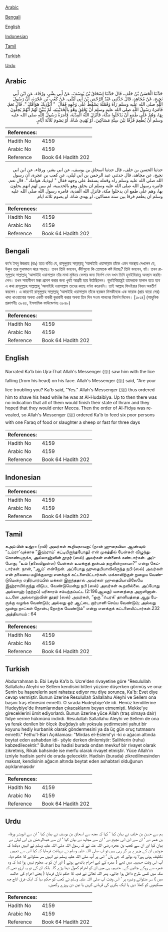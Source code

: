[Arabic](#arabic)

[Bengali](#bengali)

[English](#english)

[Indonesian](#indonesian)

[Tamil](#tamil)

[Turkish](#turkish)

[Urdu](#urdu)

## Arabic


<div dir="rtl" lang="ar" style={{fontSize:'larger',backgroundColor:'#f8f9fa',padding:20}}>
حَدَّثَنَا الْحَسَنُ بْنُ خَلَفٍ، قَالَ حَدَّثَنَا إِسْحَاقُ بْنُ يُوسُفَ، عَنْ أَبِي بِشْرٍ، وَرْقَاءَ، عَنِ ابْنِ أَبِي نَجِيحٍ، عَنْ مُجَاهِدٍ، قَالَ حَدَّثَنِي عَبْدُ الرَّحْمَنِ بْنُ أَبِي لَيْلَى، عَنْ كَعْبِ بْنِ عُجْرَةَ، أَنَّ رَسُولَ اللَّهِ صلى الله عليه وسلم رَآهُ وَقَمْلُهُ يَسْقُطُ عَلَى وَجْهِهِ فَقَالَ ‏ "‏ أَيُؤْذِيكَ هَوَامُّكَ ‏"‏‏.‏ قَالَ نَعَمْ‏.‏ فَأَمَرَهُ رَسُولُ اللَّهِ صلى الله عليه وسلم أَنْ يَحْلِقَ وَهْوَ بِالْحُدَيْبِيَةِ، لَمْ يُبَيِّنْ لَهُمْ أَنَّهُمْ يَحِلُّونَ بِهَا، وَهُمْ عَلَى طَمَعٍ أَنْ يَدْخُلُوا مَكَّةَ، فَأَنْزَلَ اللَّهُ الْفِدْيَةَ، فَأَمَرَهُ رَسُولُ اللَّهِ صلى الله عليه وسلم أَنْ يُطْعِمَ فَرَقًا بَيْنَ سِتَّةِ مَسَاكِينَ، أَوْ يُهْدِيَ شَاةً، أَوْ يَصُومَ ثَلاَثَةَ أَيَّامٍ‏.‏
</div>
<div style={{backgroundColor:'#f8f9fa',padding:20, marginBottom: 10}}><table> <thead> <tr> <th>References:</th> <th></th> </tr> </thead> <tbody><tr><td>Hadith No</td><td>4159</td></tr><tr><td>Arabic No</td><td>4159</td></tr><tr><td>Reference</td><td>Book 64 Hadith 202</td></tr></tbody></table></div>


<div dir="rtl" lang="ar" style={{fontSize:'larger',backgroundColor:'#f8f9fa',padding:20}}>
حدثنا الحسن بن خلف، قال حدثنا اسحاق بن يوسف، عن ابي بشر، ورقاء، عن ابن ابي نجيح، عن مجاهد، قال حدثني عبد الرحمن بن ابي ليلى، عن كعب بن عجرة، ان رسول الله صلى الله عليه وسلم راه وقمله يسقط على وجهه فقال " ايوذيك هوامك ". قال نعم. فامره رسول الله صلى الله عليه وسلم ان يحلق وهو بالحديبية، لم يبين لهم انهم يحلون بها، وهم على طمع ان يدخلوا مكة، فانزل الله الفدية، فامره رسول الله صلى الله عليه وسلم ان يطعم فرقا بين ستة مساكين، او يهدي شاة، او يصوم ثلاثة ايام
</div>
<div style={{backgroundColor:'#f8f9fa',padding:20, marginBottom: 10}}><table> <thead> <tr> <th>References:</th> <th></th> </tr> </thead> <tbody><tr><td>Hadith No</td><td>4159</td></tr><tr><td>Arabic No</td><td>4159</td></tr><tr><td>Reference</td><td>Book 64 Hadith 202</td></tr></tbody></table></div>

## Bengali


<div dir="ltr" lang="bn" style={{fontSize:'larger',backgroundColor:'#f8f9fa',padding:20}}>
কা‘ব ইবনু উজরাহ (রাঃ) হতে বর্ণিত যে, রাসূলুল্লাহ সাল্লাল্লাহু ‘আলাইহি ওয়াসাল্লাম তাঁকে এমন অবস্থায় দেখলেন যে, উকুন তার মুখমন্ডলে ঝরে পড়ছে। তখন তিনি বললেন, কীটগুলো কি তোমাকে কষ্ট দিচ্ছে? তিনি বললেন, হ্যাঁ। তখন রাসূলুল্লাহ সাল্লাল্লাহু ‘আলাইহি ওয়াসাল্লাম তাঁর মাথা মুন্ডিয়ে ফেলার জন্য নির্দেশ দেন যখন তিনি হুদাইবিয়াহ্তে অবস্থান করছিলেন। তখন সাহাবীগণ মক্কা প্রবেশ করার জন্য খুবই আগ্রহী হয়ে উঠেছিলেন। হুদাইবিয়াহ্তেই তাদেরকে হালাল হতে হবে এ কথা রাসূলুল্লাহ সাল্লাল্লাহু ‘আলাইহি ওয়াসাল্লাম তাদের কাছে বর্ণনা করেননি। তাই আল্লাহ ফিদইয়ার বিধান অবতীর্ণ করলেন। এ কারণেই রাসূলুল্লাহ সাল্লাল্লাহু ‘আলাইহি ওয়াসাল্লাম তাঁকে ছয়জন মিসকীনকে এক ফারাক (প্রায় বারো সের) খাদ্য খাওয়ানোর অথবা একটি বাকরী কুরবানী করার অথবা তিন দিন সওম পালনের নির্দেশ দিলেন। [১৮১৪] (আধুনিক প্রকাশনীঃ ৩৮৪৫, ইসলামিক ফাউন্ডেশনঃ ৩৮৪৮)
</div>
<div style={{backgroundColor:'#f8f9fa',padding:20, marginBottom: 10}}><table> <thead> <tr> <th>References:</th> <th></th> </tr> </thead> <tbody><tr><td>Hadith No</td><td>4159</td></tr><tr><td>Arabic No</td><td>4159</td></tr><tr><td>Reference</td><td>Book 64 Hadith 202</td></tr></tbody></table></div>

## English


<div dir="ltr" lang="en" style={{fontSize:'larger',backgroundColor:'#f8f9fa',padding:20}}>
Narrated Ka'b bin Ujra:That Allah's Messenger (ﷺ) saw him with the lice falling (from his head) on his face. Allah's Messenger (ﷺ) said, "Are your lice troubling you? Ka'b said, "Yes." Allah's Messenger (ﷺ) thus ordered him to shave his head while he was at Al-Hudaibiya. Up to then there was no indication that all of them would finish their state of Ihram and they hoped that they would enter Mecca. Then the order of Al-Fidya was revealed, so Allah's Messenger (ﷺ) ordered Ka'b to feed six poor persons with one Faraq of food or slaughter a sheep or fast for three days
</div>
<div style={{backgroundColor:'#f8f9fa',padding:20, marginBottom: 10}}><table> <thead> <tr> <th>References:</th> <th></th> </tr> </thead> <tbody><tr><td>Hadith No</td><td>4159</td></tr><tr><td>Arabic No</td><td>4159</td></tr><tr><td>Reference</td><td>Book 64 Hadith 202</td></tr></tbody></table></div>

## Indonesian


<div dir="ltr" lang="id" style={{fontSize:'larger',backgroundColor:'#f8f9fa',padding:20}}>

</div>
<div style={{backgroundColor:'#f8f9fa',padding:20, marginBottom: 10}}><table> <thead> <tr> <th>References:</th> <th></th> </tr> </thead> <tbody><tr><td>Hadith No</td><td>4159</td></tr><tr><td>Arabic No</td><td>4159</td></tr><tr><td>Reference</td><td>Book 64 Hadith 202</td></tr></tbody></table></div>

## Tamil


<div dir="ltr" lang="ta" style={{fontSize:'larger',backgroundColor:'#f8f9fa',padding:20}}>
கஅப் பின் உஜ்ரா (ரலி) அவர்கள் கூறியதாவது: (நான் ஹுதைபியா ஆண்டில் “உம்ரா'வுக்காக “இஹ்ராம்' கட்டியிருந்தபோது) என் முகத்தில் பேன்கள் விழுந்துகொண்டிருக்க, அல்லாஹ்வின் தூதர் (ஸல்) அவர்கள் என்னைக் கண்டார்கள். அப்போது, “உம் (தலையிலுள்ள) பேன்கள் உமக்குத் துன்பம் தருகின்றனவா?” என்று கேட்டார்கள். நான், “ஆம்' என்றேன். அப்போது ஹுதைபியாவிலிருந்த நபி (ஸல்) அவர்கள் என் தலையை மழிக்குமாறு எனக்குக் கட்டளையிட்டார்கள். மக்காவிற்குள் நுழைய வேண்டுமென்ற எதிர்பார்ப்பில் மக்கள் இருந்ததால் அவர்கள் ஹுதைபியாவிலேயே இஹ்ராமிóருந்து விடுபட வேண்டுமென்று நபி (ஸல்) அவர்கள் கூறவில்லை. அப்போது அல்லாஹ் (குற்றப்) பரிகாரம் சம்பந்தப்பட்ட (2:196ஆவது) வசனத்தை அருளினான். உடனே அல்லாஹ்வின் தூதர் (ஸல்) அவர்கள், “ஒரு “ஃபரக்' தானியத்தை ஆறு பேருக்கு வழங்க வேண்டும்; அல்லது ஓர் ஆட்டை குர்பானி செய்ய வேண்டும்; அல்லது மூன்று நாட்கள் நோன்பு நோற்க வேண்டும்” என்று எனக்குக் கட்டளையிட்டார்கள்.232 அத்தியாயம் : 64
</div>
<div style={{backgroundColor:'#f8f9fa',padding:20, marginBottom: 10}}><table> <thead> <tr> <th>References:</th> <th></th> </tr> </thead> <tbody><tr><td>Hadith No</td><td>4159</td></tr><tr><td>Arabic No</td><td>4159</td></tr><tr><td>Reference</td><td>Book 64 Hadith 202</td></tr></tbody></table></div>

## Turkish


<div dir="ltr" lang="tr" style={{fontSize:'larger',backgroundColor:'#f8f9fa',padding:20}}>
Abdurrahman b. Ebi Leyla Ka'b b. Ucre'den rivayetine göre "Resulullah Sallallahu Aleyhi ve Sellem kendisini bitleri yüzüne düşerken görmüş ve ona: Senin bu haşerelerin seni rahatsız ediyor mu diye sorunca, Ka'b: Evet diye cevap vermiştir. Bunun üzerine Resulullah Sallallahu Aleyhi ve Sellem ona başını traş etmesini emretti. O sırada Hudeybiye'de idi. Henüz kendilerine Hudeybiye'de ihramlarından çıkacaklarını beyan etmemişti. Mekke'ye gireceklerini ümit ediyorlardı. Bunun üzerine yüce Allah (traş olmaya dair) fidye verme hükmünü indirdi. Resulullah Sallallahu Aleyhi ve Sellem de ona ya ferak denilen bir ölçek (buğday)ı altı yoksula yedirmesini yahut bir koyunu hediy kurbanlık olarak göndermesini ya da üç gün oruç tutmasını emretti." Fethu'l-Bari Açıklaması: "Mirdas el-Esleml'yi -ki o ağacın altında beytat eden ashabdan idi- şöyle derken dinlemiştir: Salihlerin (ruhu) kabzedilecektir." Buhari bu hadisi burada ondan mevkuf bir rivayet olarak zikretmiş, Rikak bahsinde ise merfu olarak rivayet etmiştir. Yüce Allah'ın izniyle hadisin şerhi de orada gelecektir. Hadisin (burada) zikredilmesinden maksat, kendisinin ağacın altında beytat eden ashabtari olduğunun açıklanmasıdır
</div>
<div style={{backgroundColor:'#f8f9fa',padding:20, marginBottom: 10}}><table> <thead> <tr> <th>References:</th> <th></th> </tr> </thead> <tbody><tr><td>Hadith No</td><td>4159</td></tr><tr><td>Arabic No</td><td>4159</td></tr><tr><td>Reference</td><td>Book 64 Hadith 202</td></tr></tbody></table></div>

## Urdu


<div dir="rtl" lang="ur" style={{fontSize:'larger',backgroundColor:'#f8f9fa',padding:20}}>
ہم سے حسن بن خلف نے بیان کیا ‘ کہا کہ مجھ سے اسحاق بن یوسف نے بیان کیا ‘ ان سے ابوبشر ورقاء بن عمر نے ‘ ان سے ابن ابی نجیح نے ‘ ان سے مجاہد نے بیان کیا ‘ ان سے عبدالرحمٰن بن ابی لیلیٰ نے بیان کیا اور ان سے کعب بن عجرہ رضی اللہ عنہ نے کہ رسول اللہ صلی اللہ علیہ وسلم نے انہیں دیکھا کہ جوئیں ان کے چہرے پر گر رہی ہیں تو آپ صلی اللہ علیہ وسلم نے دریافت فرمایا کہ کیا اس سے تمہیں تکلیف ہوتی ہے؟ وہ بولے کہ جی ہاں ‘ اس پر آپ صلی اللہ علیہ وسلم نے انہیں سر منڈوانے کا حکم دیا۔ آپ اس وقت حدیبیہ میں تھے ( عمرہ کے لیے احرام باندھے ہوئے ) اور ان کو یہ معلوم نہیں ہوا تھا کہ وہ عمرہ سے روکے جائیں گے۔ حدیبیہ ہی میں ان کو احرام کھول دینا پڑے گا۔ بلکہ ان کی تو یہ آرزو تھی کہ مکہ میں کسی طرح داخل ہوا جائے۔ پھر اللہ تعالیٰ نے فدیہ کا حکم نازل فرمایا ( یعنی احرام کی حالت میں ) سر منڈوانے وغیرہ پر ‘ اس وقت آپ صلی اللہ علیہ وسلم نے کعب کو حکم دیا کہ ایک فرق اناج چھ مسکینوں کو کھلا دیں یا ایک بکری کی قربانی کریں یا تین دن روزے رکھیں۔
</div>
<div style={{backgroundColor:'#f8f9fa',padding:20, marginBottom: 10}}><table> <thead> <tr> <th>References:</th> <th></th> </tr> </thead> <tbody><tr><td>Hadith No</td><td>4159</td></tr><tr><td>Arabic No</td><td>4159</td></tr><tr><td>Reference</td><td>Book 64 Hadith 202</td></tr></tbody></table></div>